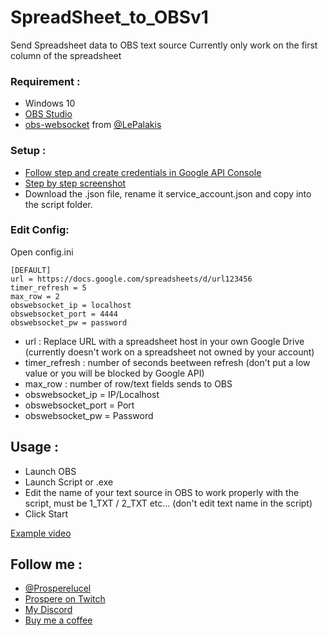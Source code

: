 # SpreadSheet_to_OBSv1

Send Spreadsheet data to OBS text source
Currently only work on the first column of the spreadsheet

### Requirement :
- Windows 10
- [OBS Studio](https://obsproject.com/)
- [obs-websocket](https://github.com/Palakis/obs-websocket) from [@LePalakis](https://twitter.com/LePalakis)

### Setup : 
- [Follow step and create credentials in Google API Console](http://gspread.readthedocs.org/en/latest/oauth2.html)
- [Step by step screenshot](https://docs.google.com/document/d/1qJDR2kuIb8OVXNV4hnf2J3JbzXiie4aapHx2EnG3BQc/)
- Download the .json file, rename it service_account.json and copy into the script folder.

### Edit Config: 
Open config.ini
```
[DEFAULT]
url = https://docs.google.com/spreadsheets/d/url123456
timer_refresh = 5
max_row = 2
obswebsocket_ip = localhost
obswebsocket_port = 4444
obswebsocket_pw = password
```
- url : Replace URL with a spreadsheet host in your own Google Drive (currently doesn't work on a spreadsheet not owned by your account)
- timer_refresh : number of seconds beetween refresh (don't put a low value or you will be blocked by Google API)
- max_row : number of row/text fields sends to OBS
- obswebsocket_ip = IP/Localhost
- obswebsocket_port = Port
- obswebsocket_pw = Password 

## Usage :
- Launch OBS
- Launch Script or .exe
- Edit the name of your text source in OBS to work properly with the script, must be 1_TXT / 2_TXT etc... (don't edit text name in the script)
- Click Start

[Example video](https://youtu.be/92Wwn0MfFHc)

## Follow me :
- [@Prosperelucel](https://twitter.com/ProspereLucel)
- [Prospere on Twitch](https://twitch.tv/prospere)
- [My Discord](https://discord.gg/ac2xDrJ)
- [Buy me a coffee](https://www.paypal.com/donate?hosted_button_id=UB9U2N2JKRA3A)

